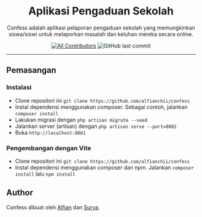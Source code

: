 <h1 align="center">Aplikasi Pengaduan Sekolah</h1>

<p align="center">Confess adalah aplikasi pelaporan pengaduan sekolah yang memungkinkan siswa/siswi untuk melaporkan masalah dan keluhan mereka secara online.</p>

<div align="center">

[![All Contributors](https://img.shields.io/github/contributors/alfianchii/confess)](https://github.com/alfianchii/confess/graphs/contributors)
![GitHub last commit](https://img.shields.io/github/last-commit/alfianchii/confess)

</div>

---

## Pemasangan

### Instalasi

-   Clone repositori ini `git clone https://github.com/alfianchii/confess`
-   Instal dependensi menggunakan composer. Sebagai contoh, jalankan `composer install`
-   Lakukan migrasi dengan `php artisan migrate --seed`
-   Jalankan server (artisan) dengan `php artisan serve --port=8081`
-   Buka `http://localhost:8081`

### Pengembangan dengan Vite

-   Clone repositori ini `git clone https://github.com/alfianchii/confess`
-   Instal dependensi menggunakan composer dan npm. Jalankan `composer install` lalu `npm install`

## Author

Confess dibuat oleh <a href="https://instagram.com/alfianchii">Alfian</a> dan <a href="https://instagram.com/nata_ardhana">Surya</a>.
